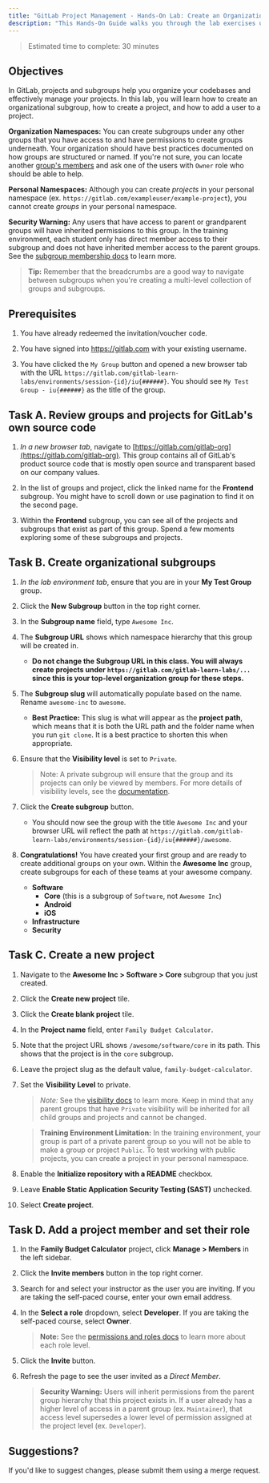 ```yaml
---
title: "GitLab Project Management - Hands-On Lab: Create an Organizational Structure in GitLab"
description: "This Hands-On Guide walks you through the lab exercises used in the GitLab Project Management course."
---
```


> Estimated time to complete: 30 minutes


## Objectives

In GitLab, projects and subgroups help you organize your codebases and effectively manage your projects. In this lab, you will learn how to create an organizational subgroup, how to create a project, and how to add a user to a project.

**Organization Namespaces:** You can create subgroups under any other groups that you have access to and have permissions to create groups underneath. Your organization should have best practices documented on how groups are structured or named. If you're not sure, you can locate another [group's members](https://docs.gitlab.com/ee/user/project/members/#display-direct-members) and ask one of the users with `Owner` role who should be able to help.

**Personal Namespaces:** Although you can create _projects_ in your personal namespace (ex. `https://gitlab.com/exampleuser/example-project`), you cannot create _groups_ in your personal namespace.

**Security Warning:** Any users that have access to parent or grandparent groups will have inherited permissions to this group. In the training environment, each student only has direct member access to their subgroup and does not have inherited member access to the parent groups. See the [subgroup membership docs](https://docs.gitlab.com/ee/user/group/subgroups/index.html#subgroup-membership) to learn more.

> **Tip:** Remember that the breadcrumbs are a good way to navigate between subgroups when you're creating a multi-level collection of groups and subgroups.

## Prerequisites

1. You have already redeemed the invitation/voucher code.

1. You have signed into https://gitlab.com with your existing username.

1. You have clicked the `My Group` button and opened a new browser tab with the URL `https://gitlab.com/gitlab-learn-labs/environments/session-{id}/iu{######}`. You should see `My Test Group - iu{######}` as the title of the group.

## Task A. Review groups and projects for GitLab's own source code

1. _In a new browser tab_, navigate to [https://gitlab.com/gitlab-org](https://gitlab.com/gitlab-org). This group contains all of GitLab's product source code that is mostly open source and transparent based on our company values.

2. In the list of groups and project, click the linked name for the **Frontend** subgroup. You might have to scroll down or use pagination to find it on the second page.

3. Within the **Frontend** subgroup, you can see all of the projects and subgroups that exist as part of this group. Spend a few moments exploring some of these subgroups and projects.

## Task B. Create organizational subgroups

1. _In the lab environment tab_, ensure that you are in your **My Test Group** group.

1. Click the **New Subgroup** button in the top right corner.

1. In the **Subgroup name** field, type `Awesome Inc`.

1. The **Subgroup URL** shows which namespace hierarchy that this group will be created in.

    - **Do not change the Subgroup URL in this class. You will always create projects under `https://gitlab.com/gitlab-learn-labs/...` since this is your top-level organization group for these steps.**

1. The **Subgroup slug** will automatically populate based on the name. Rename `awesome-inc` to `awesome`.

    - **Best Practice:** This slug is what will appear as the **project path**, which means that it is both the URL path and the folder name when you run `git clone`. It is a best practice to shorten this when appropriate.

1. Ensure that the **Visibility level** is set to `Private`.

    > Note: A private subgroup will ensure that the group and its projects can only be viewed by members. For more details of visibility levels, see the [documentation](https://docs.gitlab.com/ee/user/public_access.html).

1. Click the **Create subgroup** button.
    - You should now see the group with the title `Awesome Inc` and your browser URL will reflect the path at `https://gitlab.com/gitlab-learn-labs/environments/session-{id}/iu{######}/awesome`.

1. **Congratulations!** You have created your first group and are ready to create additional groups on your own. Within the **Awesome Inc** group, create subgroups for each of these teams at your awesome company.
    - **Software**
      - **Core** (this is a subgroup of `Software`, not `Awesome Inc`)
      - **Android**
      - **iOS**
    - **Infrastructure**
    - **Security**

## Task C. Create a new project

1. Navigate to the **Awesome Inc > Software > Core** subgroup that you just created.

1. Click the **Create new project** tile.

1. Click the **Create blank project** tile.

1. In the **Project name** field, enter `Family Budget Calculator`.

1. Note that the project URL shows `/awesome/software/core` in its path. This shows that the project is in the `core` subgroup.

1. Leave the project slug as the default value, `family-budget-calculator`.

1. Set the **Visibility Level** to private.

    > *Note:* See the [visibility docs](https://docs.gitlab.com/ee/user/public_access.html) to learn more. Keep in mind that any parent groups that have `Private` visibility will be inherited for all child groups and projects and cannot be changed.

    > **Training Environment Limitation:** In the training environment, your group is part of a private parent group so you will not be able to make a group or project `Public`. To test working with public projects, you can create a project in your personal namespace.

1. Enable the **Initialize repository with a README** checkbox.

1. Leave **Enable Static Application Security Testing (SAST)** unchecked.

1. Select **Create project**.

## Task D. Add a project member and set their role

1. In the **Family Budget Calculator** project, click **Manage > Members** in the left sidebar.

1. Click the **Invite members** button in the top right corner.

1. Search for and select your instructor as the user you are inviting. If you are taking the self-paced course, enter your own email address.

1. In the **Select a role** dropdown, select **Developer**. If you are taking the self-paced course, select **Owner**. 

    > **Note:** See the [permissions and roles docs](https://docs.gitlab.com/ee/user/permissions.html) to learn more about each role level.

1. Click the **Invite** button.

1. Refresh the page to see the user invited as a _Direct Member_.

    > **Security Warning:** Users will inherit permissions from the parent group hierarchy that this project exists in. If a user already has a higher level of access in a parent group (ex. `Maintainer`), that access level supersedes a lower level of permission assigned at the project level (ex. `Developer`).

## Suggestions?

If you'd like to suggest changes, please submit them using a merge request.
